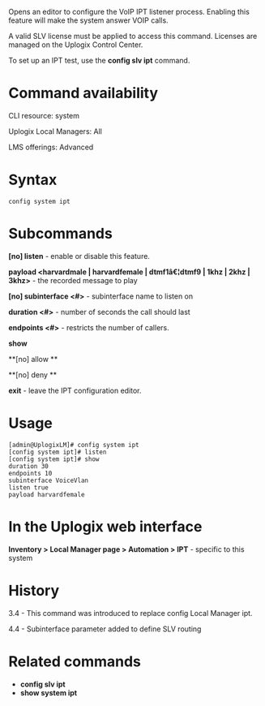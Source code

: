 <!-- 5.4 -->

Opens an editor to configure the VoIP IPT listener process. Enabling this feature will make the system answer VOIP calls.

A valid SLV license must be applied to access this command. Licenses are managed on the Uplogix Control Center. 

To set up an IPT test, use the **config slv ipt** command.

# Command availability 

CLI resource: system

Uplogix Local Managers: All

LMS offerings: Advanced

# Syntax 

```
config system ipt
```

# Subcommands 

**[no] listen** - enable or disable this feature. 

**payload &lt;harvardmale | harvardfemale | dtmf1â€¦dtmf9 | 1khz | 2khz | 3khz&gt;** - the recorded message to play

**[no] subinterface <#>** - subinterface name to listen on 

**duration <#>** - number of seconds the call should last 

**endpoints <#>** - restricts the number of callers.

**show** 

**[no] allow **

**[no] deny **

**exit** - leave the IPT configuration editor.

# Usage 

```
[admin@UplogixLM]# config system ipt
[config system ipt]# listen
[config system ipt]# show
duration 30
endpoints 10
subinterface VoiceVlan
listen true
payload harvardfemale
```

# In the Uplogix web interface

**Inventory > Local Manager page > Automation > IPT** - specific to this system

# History 

3.4 - This command was introduced to replace config Local Manager ipt.

4.4 - Subinterface parameter added to define SLV routing

# Related commands 

- **config slv ipt**
- **show system ipt**